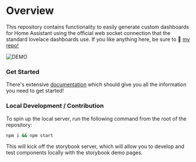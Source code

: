 # Overview

This repository contains functionality to easily generate custom dashboards for Home Assistant using the official web socket connection that the standard lovelace dashboards use.
If you like anything here, be sure to 🌟 [my repo!](https://github.com/shannonhochkins/ha-component-kit)

![DEMO](https://github.com/shannonhochkins/ha-component-kit/blob/master/stories/hakit-demo.gif?raw=true)


### Get Started

There's extensive [documentation](https://shannonhochkins.github.io/ha-component-kit) which should give you all the information you need to get started!

### Local Development / Contribution
To spin up the local server, run the following command from the root of the repository:

```bash
npm i && npm start
```

This will kick off the storybook server, which will allow you to develop and test components locally with the storybook demo pages.

